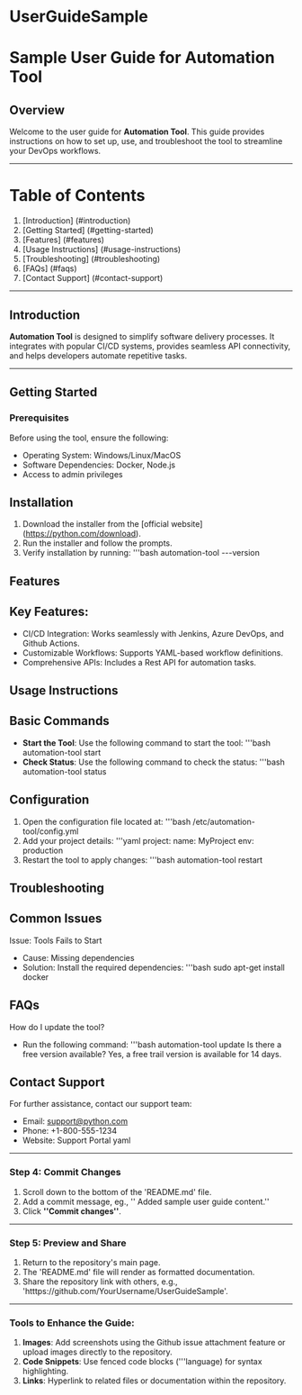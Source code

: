 # UserGuideSample

# Sample User Guide for Automation Tool 

## Overview 
Welcome to the user guide for **Automation Tool**. This guide provides instructions on how to set up, use, and troubleshoot the tool to streamline your DevOps workflows. 


---

# Table of Contents
1. [Introduction] (#introduction)
2. [Getting Started] (#getting-started)
3. [Features] (#features)
4. [Usage Instructions] (#usage-instructions)
5. [Troubleshooting] (#troubleshooting)
6. [FAQs] (#faqs)
7. [Contact Support] (#contact-support)

---

## Introduction 
**Automation Tool** is designed to simplify software delivery processes. It integrates with popular CI/CD systems, provides seamless API connectivity, and helps developers automate repetitive tasks. 


--- 

## Getting Started 
### Prerequisites 
Before using the tool, ensure the following:
- Operating System: Windows/Linux/MacOS
- Software Dependencies: Docker, Node.js
- Access to admin privileges

## Installation
1. Download the installer from the [official website] (https://python.com/download).
2. Run the installer and follow the prompts.
3. Verify installation by running:
    '''bash
   automation-tool ---version

## Features 
## Key Features:
- CI/CD Integration: Works seamlessly with Jenkins, Azure DevOps, and Github Actions.
- Customizable Workflows: Supports YAML-based workflow definitions.
- Comprehensive APIs: Includes a Rest API for automation tasks.

## Usage Instructions

## Basic Commands 
- **Start the Tool**: Use the following command to start the tool:
  '''bash
  automation-tool start
- **Check Status**: Use the following command to check the status:
  '''bash
  automation-tool status

## Configuration 
1. Open the configuration file located at:
   '''bash
   /etc/automation-tool/config.yml
2. Add your project details: 
   '''yaml
   project:
   name: MyProject
   env: production
3. Restart the tool to apply changes:
   '''bash
   automation-tool restart

## Troubleshooting 
## Common Issues
Issue: Tools Fails to Start 
- Cause: Missing dependencies
- Solution: Install the required dependencies:
  '''bash
  sudo apt-get install docker


## FAQs 
How do I update the tool? 
- Run the following command:
  '''bash
  automation-tool update
Is there a free version available?
Yes, a free trail version is available for 14 days.

## Contact Support 
For further assistance, contact our support team:
- Email: support@python.com
- Phone: +1-800-555-1234
- Website: Support Portal
  yaml

---

### Step 4: Commit Changes 
1. Scroll down to the bottom of the 'README.md' file.
2. Add a commit message, eg., '' Added sample user guide content.''
3. Click **''Commit changes''**.


---

### **Step 5: Preview and Share**
1. Return to the repository's main page.
2. The 'README.md' file will render as formatted documentation.
3. Share the repository link with others, e.g., 'htttps://github.com/YourUsername/UserGuideSample'.


---

### Tools to Enhance the Guide:
1. **Images**: Add screenshots using the Github issue attachment feature or upload images directly to the repository.
2. **Code Snippets**: Use fenced code blocks ('''language) for syntax highlighting.
3. **Links**: Hyperlink to related files or documentation within the repository.
